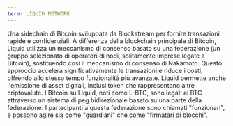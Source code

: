 ```yaml
---
term: LIQUID NETWORK
---
```


Una sidechain di Bitcoin sviluppata da Blockstream per fornire transazioni rapide e confidenziali. A differenza della blockchain principale di Bitcoin, Liquid utilizza un meccanismo di consenso basato su una federazione (un gruppo selezionato di operatori di nodi, solitamente imprese legate a Bitcoin), sostituendo così il meccanismo di consenso di Nakamoto. Questo approccio accelera significativamente le transazioni e riduce i costi, offrendo allo stesso tempo funzionalità più avanzate. Liquid permette anche l'emissione di asset digitali, inclusi token che rappresentano altre criptovalute. I Bitcoin su Liquid, noti come L-BTC, sono legati ai BTC attraverso un sistema di peg bidirezionale basato su una parte della federazione. I partecipanti a questa federazione sono chiamati "funzionari", e possono agire sia come "guardiani" che come "firmatari di blocchi".